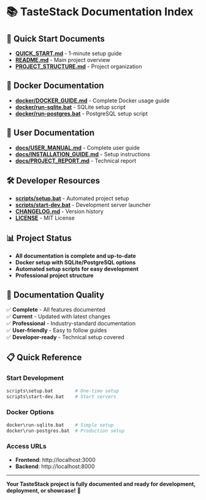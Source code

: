 # 📚 TasteStack Documentation Index

## 🚀 Quick Start Documents
- **[QUICK_START.md](QUICK_START.md)** - 1-minute setup guide
- **[README.md](README.md)** - Main project overview
- **[PROJECT_STRUCTURE.md](PROJECT_STRUCTURE.md)** - Project organization

## 🐳 Docker Documentation
- **[docker/DOCKER_GUIDE.md](docker/DOCKER_GUIDE.md)** - Complete Docker usage guide
- **[docker/run-sqlite.bat](docker/run-sqlite.bat)** - SQLite setup script
- **[docker/run-postgres.bat](docker/run-postgres.bat)** - PostgreSQL setup script

## 📖 User Documentation
- **[docs/USER_MANUAL.md](docs/USER_MANUAL.md)** - Complete user guide
- **[docs/INSTALLATION_GUIDE.md](docs/INSTALLATION_GUIDE.md)** - Setup instructions
- **[docs/PROJECT_REPORT.md](docs/PROJECT_REPORT.md)** - Technical report

## 🛠️ Developer Resources
- **[scripts/setup.bat](scripts/setup.bat)** - Automated project setup
- **[scripts/start-dev.bat](scripts/start-dev.bat)** - Development server launcher
- **[CHANGELOG.md](CHANGELOG.md)** - Version history
- **[LICENSE](LICENSE)** - MIT License

## 📊 Project Status
- **All documentation is complete and up-to-date**
- **Docker setup with SQLite/PostgreSQL options**
- **Automated setup scripts for easy development**
- **Professional project structure**

## 🎯 Documentation Quality
✅ **Complete** - All features documented  
✅ **Current** - Updated with latest changes  
✅ **Professional** - Industry-standard documentation  
✅ **User-friendly** - Easy to follow guides  
✅ **Developer-ready** - Technical setup covered  

## 📋 Quick Reference

### Start Development
```bash
scripts\setup.bat        # One-time setup
scripts\start-dev.bat    # Start servers
```

### Docker Options
```bash
docker\run-sqlite.bat    # Simple setup
docker\run-postgres.bat  # Production setup
```

### Access URLs
- **Frontend**: http://localhost:3000
- **Backend**: http://localhost:8000

---

**Your TasteStack project is fully documented and ready for development, deployment, or showcase!** 🎉